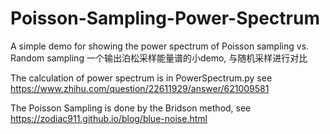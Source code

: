 # Poisson-Sampling-Power-Spectrum

A simple demo for showing the power spectrum of Poisson sampling vs. Random sampling
一个输出泊松采样能量谱的小demo, 与随机采样进行对比

The calculation of power spectrum is in PowerSpectrum.py
see https://www.zhihu.com/question/22611929/answer/621009581

The Poisson Sampling is done by the Bridson method, see https://zodiac911.github.io/blog/blue-noise.html

